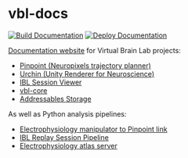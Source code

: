 # vbl-docs

[![Build Documentation](https://github.com/VirtualBrainLab/vbl-docs/actions/workflows/build.yml/badge.svg)](https://github.com/VirtualBrainLab/vbl-docs/actions/workflows/build.yml)
[![Deploy Documentation](https://github.com/VirtualBrainLab/vbl-docs/actions/workflows/deploy.yml/badge.svg)](https://github.com/VirtualBrainLab/vbl-docs/actions/workflows/deploy.yml)

[Documentation website](https://virtualbrainlab.org) for Virtual Brain Lab projects:

 - [Pinpoint (Neuropixels trajectory planner)](https://github.com/VirtualBrainLab/NPTrajectoryPlanner/)
 - [Urchin (Unity Renderer for Neuroscience)](https://github.com/VirtualBrainLab/UnityNeuroscience/)
 - [IBL Session Viewer](https://github.com/VirtualBrainLab/VirtualBrainLab)
 - [vbl-core](https://github.com/VirtualBrainLab/vbl-core)
 - [Addressables Storage](https://github.com/VirtualBrainLab/AddressablesStorage/)

As well as Python analysis pipelines:

 - [Electrophysiology manipulator to Pinpoint link](https://github.com/VirtualBrainLab/nptraj-sensapex-link)
 - [IBL Replay Session Pipeline](https://github.com/int-brain-lab/ibl-avg-trial-viz)
 - [Electrophysiology atlas server](https://github.com/VirtualBrainLab/nptraj-ephys-server)
